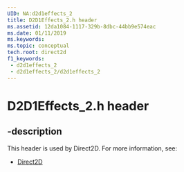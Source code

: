 ```yaml
---
UID: NA:d2d1effects_2
title: D2D1Effects_2.h header
ms.assetid: 12da1084-1117-329b-8dbc-44bb9e574eac
ms.date: 01/11/2019
ms.keywords: 
ms.topic: conceptual
tech.root: direct2d
f1_keywords:
 - d2d1effects_2
 - d2d1effects_2/d2d1effects_2
---
```


# D2D1Effects_2.h header


## -description

This header is used by Direct2D. For more information, see:

- [Direct2D](../_direct2d/index.md)

